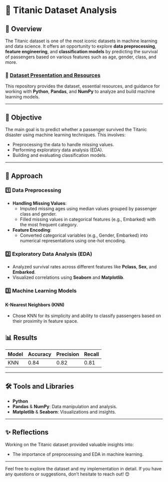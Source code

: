# 🚢 Titanic Dataset Analysis

## 📖 Overview

The Titanic dataset is one of the most iconic datasets in machine learning and data science. It offers an opportunity to explore **data preprocessing**, **feature engineering**, and **classification models** by predicting the survival of passengers based on various features such as age, gender, class, and more.

### 🔗 [Dataset Presentation and Resources](https://gitlab.inria.fr/chxu/python-pour-ia-2024/-/tree/main/Python_pandas_numpy?ref_type=heads)
This repository provides the dataset, essential resources, and guidance for working with **Python**, **Pandas**, and **NumPy** to analyze and build machine learning models.

---

## 🎯 Objective

The main goal is to predict whether a passenger survived the Titanic disaster using machine learning techniques. This involves:
- Preprocessing the data to handle missing values.
- Performing exploratory data analysis (EDA).
- Building and evaluating classification models.

---

## 🚀 Approach

### 1️⃣ Data Preprocessing
- **Handling Missing Values**:
  - Imputed missing ages using median values grouped by passenger class and gender.
  - Filled missing values in categorical features (e.g., Embarked) with the most frequent category.
- **Feature Encoding**:
  - Converted categorical variables (e.g., Gender, Embarked) into numerical representations using one-hot encoding.

### 2️⃣ Exploratory Data Analysis (EDA)
- Analyzed survival rates across different features like **Pclass**, **Sex**, and **Embarked**.
- Visualized correlations using **Seaborn** and **Matplotlib**.

### 3️⃣ Machine Learning Models

#### **K-Nearest Neighbors (KNN)**
- Chose KNN for its simplicity and ability to classify passengers based on their proximity in feature space.

## 📊 Results

| Model                | Accuracy | Precision | Recall |
|----------------------|----------|-----------|--------|
| KNN                  | 0.84     | 0.82      | 0.81   |

---

## 🛠️ Tools and Libraries

- **Python**
- **Pandas** & **NumPy**: Data manipulation and analysis.
- **Matplotlib** & **Seaborn**: Visualizations and insights.

---

## ✨ Reflections

Working on the Titanic dataset provided valuable insights into:
- The importance of preprocessing and EDA in machine learning.

---

Feel free to explore the dataset and my implementation in detail. If you have any questions or suggestions, don’t hesitate to reach out! 😊
